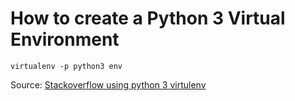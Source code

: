 # How to create a Python 3 Virtual Environment

```
virtualenv -p python3 env
```

Source: [Stackoverflow using python 3 virtulenv](http://stackoverflow.com/questions/23842713/using-python-3-in-virtualenv)
